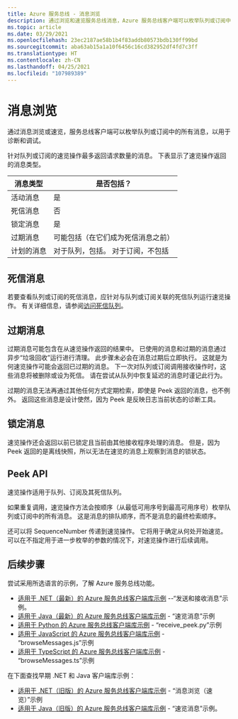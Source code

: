 ```yaml
---
title: Azure 服务总线 - 消息浏览
description: 通过浏览和速览服务总线消息，Azure 服务总线客户端可以枚举队列或订阅中的所有消息。
ms.topic: article
ms.date: 03/29/2021
ms.openlocfilehash: 23ec2187ae58b1b4f83addb80573bdb130ff99bd
ms.sourcegitcommit: aba63ab15a1a10f6456c16cd382952df4fd7c3ff
ms.translationtype: HT
ms.contentlocale: zh-CN
ms.lasthandoff: 04/25/2021
ms.locfileid: "107989389"
---
```

# <a name="message-browsing"></a>消息浏览
通过消息浏览或速览，服务总线客户端可以枚举队列或订阅中的所有消息，以用于诊断和调试。

针对队列或订阅的速览操作最多返回请求数量的消息。 下表显示了速览操作返回的消息类型。 

| 消息类型 | 是否包括？ | 
| ---------------- | ----- | 
| 活动消息 | 是 |
| 死信消息 | 否 | 
| 锁定消息 | 是 |
| 过期消息 |  可能包括（在它们成为死信消息之前） |
| 计划的消息 | 对于队列，包括。 对于订阅，不包括 |

## <a name="dead-lettered-messages"></a>死信消息
若要查看队列或订阅的死信消息，应针对与队列或订阅关联的死信队列运行速览操作。 有关详细信息，请参阅[访问死信队列](service-bus-dead-letter-queues.md#path-to-the-dead-letter-queue)。

## <a name="expired-messages"></a>过期消息
过期消息可能包含在从速览操作返回的结果中。 已使用的消息和过期的消息通过异步“垃圾回收”运行进行清理。 此步骤未必会在消息过期后立即执行。 这就是为何速览操作可能会返回已过期的消息。 下一次对队列或订阅调用接收操作时，这些消息将被删除或设为死信。 请在尝试从队列中恢复延迟的消息时谨记此行为。 

过期的消息无法再通过其他任何方式定期检索，即使是 Peek 返回的消息，也不例外。 返回这些消息是设计使然，因为 Peek 是反映日志当前状态的诊断工具。

## <a name="locked-messages"></a>锁定消息
速览操作还会返回以前已锁定且当前由其他接收程序处理的消息。 但是，因为 Peek 返回的是离线快照，所以无法在速览的消息上观察到消息的锁状态。

## <a name="peek-apis"></a>Peek API
速览操作适用于队列、订阅及其死信队列。 

如果重复调用，速览操作方法会按顺序（从最低可用序号到最高可用序号）枚举队列或订阅中的所有消息。 这是消息的排队顺序，而不是消息的最终检索顺序。

还可以将 SequenceNumber 传递到速览操作。 它将用于确定从何处开始速览。 可以在不指定用于进一步枚举的参数的情况下，对速览操作进行后续调用。

## <a name="next-steps"></a>后续步骤
尝试采用所选语言的示例，了解 Azure 服务总线功能。 

- [适用于 .NET（最新）的 Azure 服务总线客户端库示例](/samples/azure/azure-sdk-for-net/azuremessagingservicebus-samples/) --“发送和接收消息”示例。
- [适用于 Java（最新）的 Azure 服务总线客户端库示例](/samples/azure/azure-sdk-for-java/servicebus-samples/) - “速览消息”示例
- [适用于 Python 的 Azure 服务总线客户端库示例](/samples/azure/azure-sdk-for-python/servicebus-samples/)  - “receive_peek.py”示例
- [适用于 JavaScript 的 Azure 服务总线客户端库示例](/samples/azure/azure-sdk-for-js/service-bus-javascript/)  - “browseMessages.js”示例
- [适用于 TypeScript 的 Azure 服务总线客户端库示例](/samples/azure/azure-sdk-for-js/service-bus-typescript/) - “browseMessages.ts”示例

在下面查找早期 .NET 和 Java 客户端库示例：
- [适用于 .NET（旧版）的 Azure 服务总线客户端库示例](https://github.com/Azure/azure-service-bus/tree/master/samples/DotNet/Microsoft.Azure.ServiceBus/)  - “消息浏览（速览）”示例
- [适用于 Java（旧版）的 Azure 服务总线客户端库示例](https://github.com/Azure/azure-service-bus/tree/master/samples/Java/azure-servicebus) - “速览消息”示例。 

